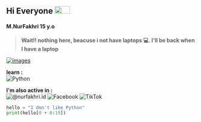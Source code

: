 ## Hi Everyone <img src = "https://raw.githubusercontent.com/rahulbanerjee26/githubProfileReadmeGenerator/main/gifs/wave.gif" width = 40px height='20px'>


#### M.NurFakhri 15 y.o
> **Wait!! nothing here, beacuse i not have laptops 💻. I'll be back when I have a laptop**
 
<a href="https://imgbb.com/"><img src="https://i.ibb.co/gJSsJh0/images.jpg" alt="images" border="0"></a>

****learn  :**** <br>
![Python](https://img.shields.io/badge/python-3670A0?style=for-the-badge&logo=python&logoColor=ffdd54)

****I'm also active in :****<br>
![@nurfakhri.id](https://img.shields.io/badge/@nurfakhri.id-%23E4405F.svg?style=for-the-badge&logo=Instagram&logoColor=white) ![Facebook](https://img.shields.io/badge/NurFakhri-%231877F2.svg?style=for-the-badge&logo=Facebook&logoColor=white)
![TikTok](https://img.shields.io/badge/lukarisima-%23000000.svg?style=for-the-badge&logo=TikTok&logoColor=white(https://github.com/lukarisima))

```py
hello = "I don't like Python"
print(hello[0 + 8:19])
```
